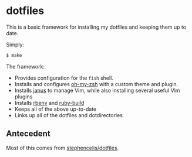 # dotfiles

This is a basic framework for installing my dotfiles and keeping them up to date.

Simply:

``` sh
$ make
```

The framework:
 * Provides configuration for the `fish` shell.
 * Installs and configures [oh-my-zsh][oh-my-zsh] with a custom theme and plugin.
 * Installs [janus][janus] to manage Vim, while also installing several useful Vim plugins
 * Installs [rbenv][rbenv] and [ruby-build][ruby-build]
 * Keeps all of the above up-to-date
 * Links up all of the dotfiles and dotdirectories

## Antecedent
Most of this comes from [stephencelis/dotfiles][antecedent].

[antecedent]: https://github.com/stephencelis/dotfiles
[oh-my-zsh]: https://github.com/robbyrussell/oh-my-zsh
[janus]: https://github.com/carlhuda/janus
[rbenv]: https://github.com/sstephenson/rbenv
[ruby-build]: https://github.com/sstephenson/ruby-build
[homebrew]: https://github.com/mxcl/homebrew

